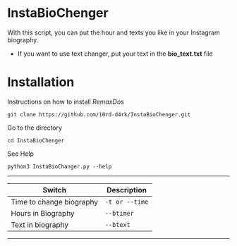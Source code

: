 # InstaBioChenger

With this script, you can put the hour and texts you like in your Instagram biography.

- If you want to use text changer, put your text in the **bio_text.txt** file

# Installation

Instructions on how to install *RemaxDos*
```
git clone https://github.com/10rd-d4rk/InstaBioChenger.git
```
Go to the directory
```
cd InstaBioChenger
```
See Help
```
python3 InstaBioChanger.py --help
```
-----------------------------------------------
|  Switch                | Description        |
|------------------------|--------------------|
|Time to change biography|`-t or --time`      |  
|Hours in Biography      |`--btimer`          |   
|Text in biography       |`--btext`           | 
-----------------------------------------------
